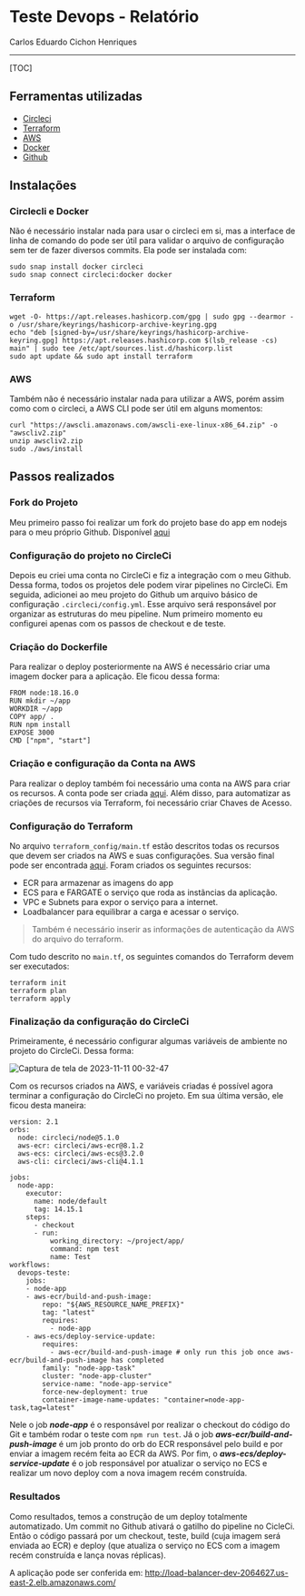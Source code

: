 # Teste Devops - Relatório
Carlos Eduardo Cichon Henriques  

---

[TOC]
## Ferramentas utilizadas
- [Circleci](https://circleci.com/)
- [Terraform](https://www.terraform.io/)
- [AWS](https://aws.amazon.com/pt/?nc2=h_lg)
- [Docker](https://www.docker.com/)
- [Github](https://github.com/carloscichon/carlos-devops-teste)

## Instalações
### Circlecli e Docker
Não é necessário instalar nada para usar o circleci em si, mas a interface de linha de comando do pode ser útil para validar o arquivo de configuração sem ter de fazer diversos commits. Ela pode ser instalada com:
```
sudo snap install docker circleci
sudo snap connect circleci:docker docker
```
### Terraform
```
wget -O- https://apt.releases.hashicorp.com/gpg | sudo gpg --dearmor -o /usr/share/keyrings/hashicorp-archive-keyring.gpg
echo "deb [signed-by=/usr/share/keyrings/hashicorp-archive-keyring.gpg] https://apt.releases.hashicorp.com $(lsb_release -cs) main" | sudo tee /etc/apt/sources.list.d/hashicorp.list
sudo apt update && sudo apt install terraform
```
### AWS
Também não é necessário instalar nada para utilizar a AWS, porém assim como com o circleci, a AWS CLI pode ser útil em alguns momentos:
```
curl "https://awscli.amazonaws.com/awscli-exe-linux-x86_64.zip" -o "awscliv2.zip"
unzip awscliv2.zip
sudo ./aws/install
```

## Passos realizados

### Fork do Projeto
Meu primeiro passo foi realizar um fork do projeto base do app em nodejs para o meu próprio Github. Disponível [aqui](https://github.com/carloscichon/carlos-devops-teste)

### Configuração do projeto no CircleCi
Depois eu criei uma conta no CircleCi e fiz a integração com o meu Github. Dessa forma, todos os projetos dele podem virar pipelines no CircleCi.
Em seguida, adicionei ao meu projeto do Github um arquivo básico de configuração `.circleci/config.yml`.
Esse arquivo será responsável por organizar as estruturas do meu pipeline. Num primeiro momento eu configurei apenas com os passos de checkout e de teste.

### Criação do Dockerfile
Para realizar o deploy posteriormente na AWS é necessário criar uma imagem docker para a aplicação. Ele ficou dessa forma:
```
FROM node:18.16.0
RUN mkdir ~/app
WORKDIR ~/app
COPY app/ .
RUN npm install
EXPOSE 3000
CMD ["npm", "start"]
```

### Criação e configuração da Conta na AWS
Para realizar o deploy também foi necessário uma conta na AWS para criar os recursos. A conta pode ser criada [aqui](https://portal.aws.amazon.com/billing/signup). 
Além disso, para automatizar as criações de recursos via Terraform, foi necessário criar Chaves de Acesso.

### Configuração do Terraform
No arquivo `terraform_config/main.tf` estão descritos todas os recursos que devem ser criados na AWS e suas configurações. Sua versão final pode ser encontrada [aqui](https://github.com/carloscichon/carlos-devops-teste/blob/master/terraform_config/main.tf). 
Foram criados os seguintes recursos:
- ECR para armazenar as imagens do app
- ECS para e FARGATE o serviço que roda as instãncias da aplicação.
- VPC e Subnets para expor o serviço para a internet.
- Loadbalancer para equilibrar a carga e acessar o serviço.

> Também é necessário inserir as informações de autenticação da AWS do arquivo do terraform.

Com tudo descrito no `main.tf`, os seguintes comandos do Terraform devem ser executados:
```
terraform init
terraform plan
terraform apply
```

### Finalização da configuração do CircleCi
Primeiramente, é necessário configurar algumas variáveis de ambiente no projeto do CircleCi. Dessa forma:

![Captura de tela de 2023-11-11 00-32-47](https://hackmd.io/_uploads/r1_bI_2ma.png)

Com os recursos criados na AWS, e variáveis criadas é possível agora terminar a configuração do CircleCi no projeto. Em sua última versão, ele ficou desta maneira:
```
version: 2.1
orbs:
  node: circleci/node@5.1.0
  aws-ecr: circleci/aws-ecr@8.1.2
  aws-ecs: circleci/aws-ecs@3.2.0
  aws-cli: circleci/aws-cli@4.1.1

jobs:
  node-app:
    executor:
      name: node/default
      tag: 14.15.1
    steps:
      - checkout
      - run:
          working_directory: ~/project/app/
          command: npm test
          name: Test
workflows:
  devops-teste:
    jobs:
    - node-app
    - aws-ecr/build-and-push-image:
        repo: "${AWS_RESOURCE_NAME_PREFIX}"
        tag: "latest"
        requires:
          - node-app
    - aws-ecs/deploy-service-update:
        requires:
          - aws-ecr/build-and-push-image # only run this job once aws-ecr/build-and-push-image has completed
        family: "node-app-task"
        cluster: "node-app-cluster"
        service-name: "node-app-service"
        force-new-deployment: true
        container-image-name-updates: "container=node-app-task,tag=latest"
```

Nele o job ***node-app*** é o responsável por realizar o checkout do código do Git e também rodar o teste com `npm run test`.
Já o job ***aws-ecr/build-and-push-image*** é um job pronto do orb do ECR responsável pelo build e por enviar a imagem recém feita ao ECR da AWS.
Por fim, o ***aws-ecs/deploy-service-update*** é o job responsável por atualizar o serviço no ECS e realizar um novo deploy com a nova imagem recém construída.

### Resultados
Como resultados, temos a construção de um deploy totalmente automatizado. Um commit no Github ativará o gatilho do pipeline no CicleCi. Então o código passará por um checkout, teste, build (cuja imagem será enviada ao ECR) e deploy (que atualiza o serviço no ECS com a imagem recém construída e lança novas réplicas).

A aplicação pode ser conferida em:
http://load-balancer-dev-2064627.us-east-2.elb.amazonaws.com/
